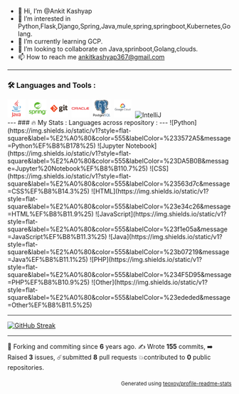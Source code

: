 - 👋 Hi, I’m @Ankit Kashyap
- 👀 I’m interested in Python,Flask,Django,Spring,Java,mule,spring,springboot,Kubernetes,Golang.
- 🌱 I’m currently learning GCP.
- 💞️ I’m looking to collaborate on Java,sprinboot,Golang,clouds.
- 📫 How to reach me ankitkashyap367@gmail.com
---

### :hammer_and_wrench: Languages and Tools :
<div>
  <img src="https://github.com/devicons/devicon/blob/master/icons/java/java-original-wordmark.svg" title="Java" alt="Java" width="40" height="40"/>&nbsp;
  <img src="https://github.com/devicons/devicon/blob/master/icons/spring/spring-original-wordmark.svg" title="Spring" alt="Spring" width="40" height="40"/>&nbsp;
  <img src="https://github.com/devicons/devicon/blob/master/icons/git/git-original-wordmark.svg" title="Git" **alt="Git" width="40" height="40">&nbsp;
  <img src="https://github.com/devicons/devicon/blob/master/icons/oracle/oracle-original.svg" title="Oracle" **alt="Oracle" width="40" height="40">&nbsp;
  <img src="https://github.com/devicons/devicon/blob/master/icons/postgresql/postgresql-original-wordmark.svg" title="Postgres" alt="Postgres" width="40" height="40"/>&nbsp;
  <img src="https://github.com/devicons/devicon/blob/master/icons/googlecloud/googlecloud-original-wordmark.svg" title="GCP" alt="GCP" width="40" height="40"/>&nbsp;
 <img src="https://logonoid.com/images/intellij-idea-logo.png" title="IntelliJ" alt="IntelliJ" width="40" height="40"/>&nbsp;
</div>
---
### 🔥 My Stats :
Languages across repository :
---
![Python](https://img.shields.io/static/v1?style=flat-square&label=%E2%A0%80&color=555&labelColor=%233572A5&message=Python%EF%B8%B178%25)
![Jupyter Notebook](https://img.shields.io/static/v1?style=flat-square&label=%E2%A0%80&color=555&labelColor=%23DA5B0B&message=Jupyter%20Notebook%EF%B8%B110.7%25)
![CSS](https://img.shields.io/static/v1?style=flat-square&label=%E2%A0%80&color=555&labelColor=%23563d7c&message=CSS%EF%B8%B14.3%25)
![HTML](https://img.shields.io/static/v1?style=flat-square&label=%E2%A0%80&color=555&labelColor=%23e34c26&message=HTML%EF%B8%B11.9%25)
![JavaScript](https://img.shields.io/static/v1?style=flat-square&label=%E2%A0%80&color=555&labelColor=%23f1e05a&message=JavaScript%EF%B8%B11.3%25)
![Java](https://img.shields.io/static/v1?style=flat-square&label=%E2%A0%80&color=555&labelColor=%23b07219&message=Java%EF%B8%B11.1%25)
![PHP](https://img.shields.io/static/v1?style=flat-square&label=%E2%A0%80&color=555&labelColor=%234F5D95&message=PHP%EF%B8%B10.9%25)
![Other](https://img.shields.io/static/v1?style=flat-square&label=%E2%A0%80&color=555&labelColor=%23ededed&message=Other%EF%B8%B11.5%25)

---
[![GitHub Streak](http://github-readme-streak-stats.herokuapp.com?user=your-github-username&theme=dark&background=000000)](https://git.io/streak-stats)

---
🍴 Forking and commiting since **6** years ago.
✍️ Wrote **155** commits,
➡️ Raised **3** issues, 
☄️submitted **8** pull requests
💥contributed to **0** public repositories.


<p align="right"><sub>Generated using <a href="https://github.com/marketplace/actions/profile-readme-stats">teoxoy/profile-readme-stats</a></sub></p>
